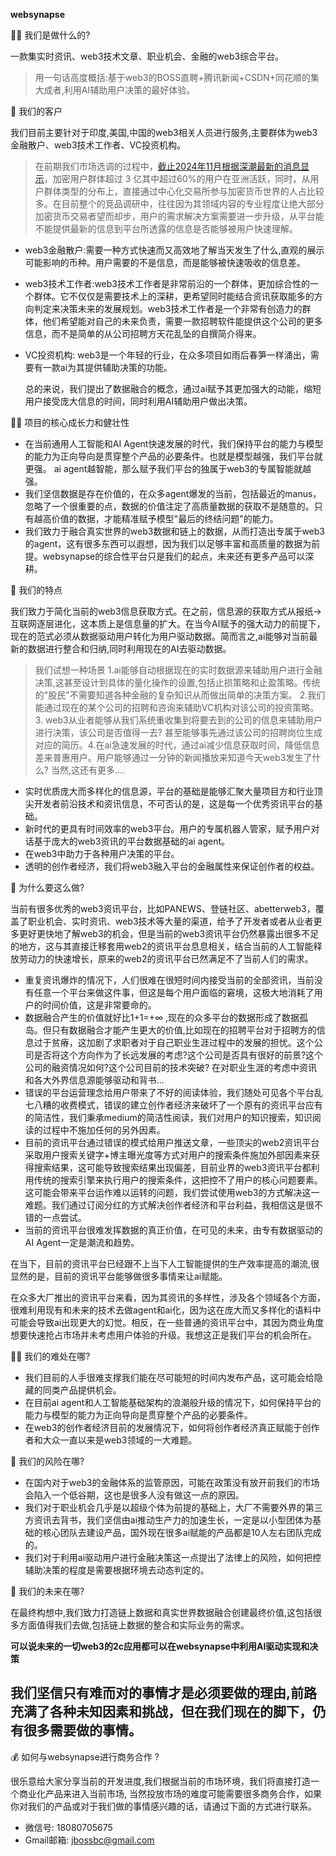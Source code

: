 
**websynapse**

🙋‍♀️ 我们是做什么的?

一款集实时资讯、web3技术文章、职业机会、金融的web3综合平台。

> 用一句话高度概括:基于web3的BOSS直聘+腾讯新闻+CSDN+同花顺的集大成者,利用AI辅助用户决策的最好体验。



👤 我们的客户

我们目前主要针对于印度,美国,中国的web3相关人员进行服务,主要群体为web3金融散户、web3技术工作者、VC投资机构。

> 在前期我们市场选调的过程中，[截止2024年11月根据深潮最新的消息显示](https://www.techflowpost.com/article/detail_21715.html)，加密用户群体超过 3 亿其中超过60%的用户在亚洲活跃，同时，从用户群体类型的分布上，直接通过中心化交易所参与加密货币世界的人占比较多。在目前整个的竞品调研中，往往因为其领域内容的专业程度让绝大部分加密货币交易者望而却步，用户的需求解决方案需要进一步升级，从平台能不能提供最新的信息到平台所透露的信息是否能够被用户快速理解。

+ web3金融散户:需要一种方式快速而又高效地了解当天发生了什么,直观的展示可能影响的币种。用户需要的不是信息，而是能够被快速吸收的信息差。
+ web3技术工作者:web3技术工作者是非常前沿的一个群体，更加综合性的一个群体。它不仅仅是需要技术上的深耕，更希望同时能结合资讯获取能多的方向判定来决策未来的发展规划。web3技术工作者是一个非常有创造力的群体，他们希望能对自己的未来负责，需要一款招聘软件能提供这个公司的更多信息，而不是简单的从公司招聘方天花乱坠的自撰简介得来。
+ VC投资机构: web3是一个年轻的行业，在众多项目如雨后春笋一样涌出，需要有一款ai为其提供辅助决策的功能。

  总的来说，我们提出了数据融合的概念，通过ai赋予其更加强大的动能，缩短用户接受庞大信息的时间，同时利用AI辅助用户做出决策。


👩‍💻 项目的核心成长力和健壮性

+ 在当前通用人工智能和AI Agent快速发展的时代，我们保持平台的能力与模型的能力为正向导向是贯穿整个产品的必要条件。也就是模型越强，我们平台就更强。 ai agent越智能，那么赋予我们平台的独属于web3的专属智能就越强。
+ 我们坚信数据是存在价值的，在众多agent爆发的当前，包括最近的manus，忽略了一个很重要的点，数据的价值注定了高质量数据的获取不是随意的。只有越高价值的数据，才能精准赋予模型"最后的终结问题"的能力。
+ 我们致力于融合真实世界的web3数据和链上的数据，从而打造出专属于web3的agent，这有很多东西可以遐想，因为我们以足够丰富和高质量的数据为前提。websynapse的综合性平台只是我们的起点，未来还有更多产品可以深耕。


🌈 我们的特点

我们致力于简化当前的web3信息获取方式。在之前，信息源的获取方式从报纸->互联网逐层进化，这本质上是信息量的扩大。在当今AI赋予的强大动力的前提下，现在的范式必须从数据驱动用户转化为用户驱动数据。简而言之,ai能够对当前最新的数据进行整合和归纳,同时利用现在的AI去驱动数据。

> 我们试想一种场景 1.ai能够自动根据现在的实时数据源来辅助用户进行金融决策,这甚至设计到具体的量化操作的设置,包括止损策略和止盈策略。传统的"股民"不需要知道各种金融的复杂知识从而做出简单的决策方案。 2.我们能通过现在的某个公司的招聘和咨询来辅助VC机构对该公司的投资策略。3. web3从业者能够从我们系统重收集到将要去到的公司的信息来辅助用户进行决策，该公司是否值得一去? 甚至能够事先通过该公司的招聘岗位生成对应的简历。4.在ai急速发展的时代，通过ai减少信息获取时间，降低信息差来普惠用户。用户能够通过一分钟的新闻播放来知道今天web3发生了什么? 当然,这还有更多....

+ 实时优质庞大而多样化的信息源，平台的基础是能够汇聚大量项目方和行业顶尖开发者前沿技术和资讯信息，不可否认的是，这是每一个优秀资讯平台的基础。
+ 新时代的更具有时间效率的web3平台。用户的专属机器人管家，赋予用户对话基于庞大的web3资讯的平台数据基础的ai agent。
+ 在web3中助力于各种用户决策的平台。
+ 透明的创作者经济，我们将web3融入平台的金融属性来保证创作者的权益。


🍿 为什么要这么做?

当前有很多优秀的web3资讯平台，比如PANEWS、登链社区、abetterweb3，覆盖了职业机会、实时资讯、web3技术等大量的渠道，给予了开发者或者从业者更多更好更快地了解web3的机会，但是当前的web3资讯平台仍然暴露出很多不足的地方，这与其直接迁移套用web2的资讯平台息息相关，结合当前的人工智能释放劳动力的快速增长，原来的web2的资讯平台已然满足不了当前人们的需求。

+ 重复资讯爆炸的情况下，人们很难在很短时间内接受当前的全部资讯，当前没有任意一个平台来做这件事，但这是每个用户面临的窘境，这极大地消耗了用户的时间价值，这是非常要命的。
+ 数据融合产生的价值就好比1+1=+∞ ,现在的众多平台的数据形成了数据孤岛。但只有数据融合才能产生更大的价值,比如现在的招聘平台对于招聘方的信息过于贫瘠，这加剧了求职者对于自己职业生涯过程中的发展的担忧。这个公司是否将这个方向作为了长远发展的考虑?这个公司是否具有很好的前景?这个公司的融资情况如何?这个公司目前的技术突破? 在对职业生涯的考虑中资讯和各大外界信息源能够驱动和背书...
+ 错误的平台运营理念给用户带来了不好的阅读体验，我们随处可见各个平台乱七八糟的收费模式，错误的建立创作者经济来破坏了一个原有的资讯平台应有的简洁性，我们秉承medium的简洁性阅读，我们对用户的知识搜索，知识阅读的过程中不施加任何的另外因素。
+ 目前的资讯平台通过错误的模式给用户推送文章，一些顶尖的web2资讯平台采取用户搜索关键字+博主曝光度等方式对用户的搜索条件施加外部因素来获得搜索结果，这可能导致搜索结果出现偏差，目前业界的web3资讯平台都利用传统的搜索引擎来执行用户的搜索条件，这把控不了用户的核心问题要素。这可能会带来平台运作难以运转的问题，我们尝试使用web3的方式解决这一难题。我们通过订阅分红的方式解决创作者经济和平台利益，我相信这是很不错的一点尝试。
+ 当前的资讯平台很难发挥数据的真正价值，在可见的未来，由专有数据驱动的AI Agent一定是潮流和趋势。


在当下，目前的资讯平台已经跟不上当下人工智能提供的生产效率提高的潮流,很显然的是，目前的资讯平台能够做很多事情来让ai赋能。

在众多大厂推出的资讯平台来看，因为其资讯的多样性，涉及各个领域各个方面，很难利用现有和未来的技术去做agent和ai化，因为这在庞大而又多样化的语料中可能会导致ai出现更大的幻觉。相反，在一些普通的资讯平台中，其因为商业角度想要快速抢占市场并未考虑用户体验的升级。我想这正是我们平台的机会所在。


👩‍💻  我们的难处在哪?

+ 我们目前的人手很难支撑我们能在尽可能短的时间内发布产品，这可能会给隐藏的同类产品提供机会。
+ 在目前ai agent和人工智能基础架构的浪潮般升级的情况下，如何保持平台的能力与模型的能力为正向导向是贯穿整个产品的必要条件。
+ 在web3的创作者经济目前的发展情况下，如何将创作者经济真正赋能于创作者和大众一直以来是web3领域的一大难题。
  
🌈  我们的风险在哪?

+ 在国内对于web3的金融体系的监管原因，可能在政策没有放开前我们的市场会陷入一个低谷期，这也是很多人没有做这一点的原因。
+ 我们对于职业机会几乎是以超级个体为前提的基础上，大厂不需要外界的第三方资讯去背书，我们坚信由ai推动生产力的加速生长，一定是以小型团体为基础的核心团队去建设产品，国外现在很多ai赋能的产品都是10人左右团队完成的。
+ 我们对于利用ai驱动用户进行金融决策这一点提出了法律上的风险，如何把控辅助决策的程度是需要根据环境去动态判定的。


🧙 我们的未来在哪?

在最终构想中,我们致力打造链上数据和真实世界数据融合创建最终价值,这包括很多方面值得我们去做,包括链上数据的整合和实际业务的需求。

**可以说未来的一切web3的2c应用都可以在websynapse中利用AI驱动实现和决策**

## **我们坚信只有难而对的事情才是必须要做的理由,前路充满了各种未知因素和挑战，但在我们现在的脚下，仍有很多需要做的事情。**

💰 如何与websynapse进行商务合作 ?

很乐意给大家分享当前的开发进度,我们根据当前的市场环境，我们将直接打造一个商业化产品来进入当前市场, 当然投放市场的难度可能需要很多商务合作，如果你对我们的产品或对于我们做的事情感兴趣的话，请通过下面的方式进行联系。

+  微信号: 18080705675
+  Gmail邮箱: jbossbc@gmail.com


<!--
🌈 Contribution guidelines - how can the community get involved?
👩‍💻 Useful resources - where can the community find your docs? Is there anything else the community should know?
🍿 Fun facts - what does your team eat for breakfast?
🧙 Remember, you can do mighty things with the power of [Markdown](https://docs.github.com/github/writing-on-github/getting-started-with-writing-and-formatting-on-github/basic-writing-and-formatting-syntax)
-->
